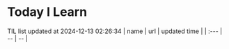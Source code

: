 # Today I Learn 
TIL list updated at 2024-12-13 02:26:34
| name | url | updated time |
| :--- | -- | -- |

